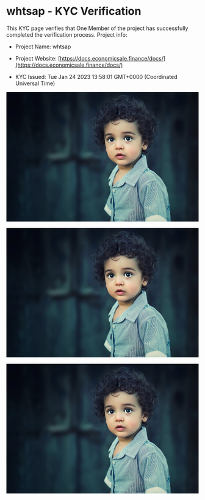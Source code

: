 # whtsap - KYC Verification
		


This KYC page verifies that One Member of the project has successfully completed the verification process. Project info:
		


- Project Name: whtsap
		

- Project Website: [https://docs.economicsale.finance/docs/](https://docs.economicsale.finance/docs/)
		

- KYC Issued: Tue Jan 24 2023 13:58:01 GMT+0000 (Coordinated Universal Time)
		


![This is an face image](./personFace.png)
		

![This is an cnic image](./cnicImage.png)
		

![This is an passport image](./passportImage.png)
	